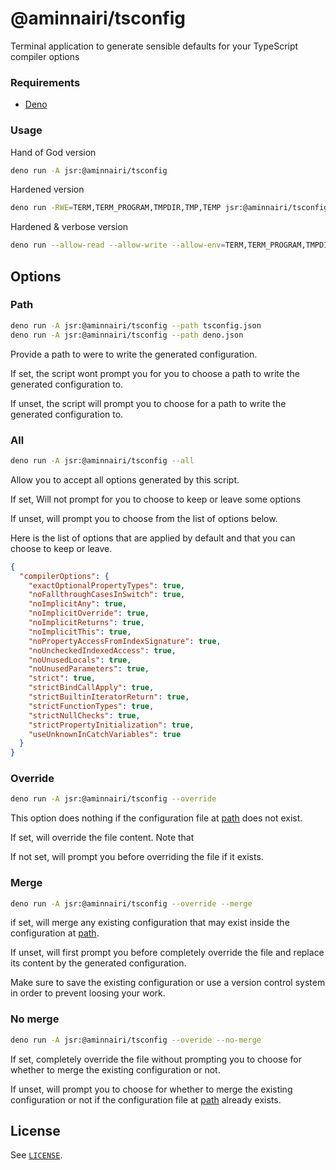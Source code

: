 # @aminnairi/tsconfig

Terminal application to generate sensible defaults for your TypeScript compiler options

### Requirements

- [Deno](https://deno.com)

### Usage

Hand of God version

```bash
deno run -A jsr:@aminnairi/tsconfig
```

Hardened version

```bash
deno run -RWE=TERM,TERM_PROGRAM,TMPDIR,TMP,TEMP jsr:@aminnairi/tsconfig
```

Hardened & verbose version

```bash
deno run --allow-read --allow-write --allow-env=TERM,TERM_PROGRAM,TMPDIR,TMP,TEMP jsr:@aminnairi/tsconfig
```

## Options

### Path

```bash
deno run -A jsr:@aminnairi/tsconfig --path tsconfig.json
deno run -A jsr:@aminnairi/tsconfig --path deno.json
```

Provide a path to were to write the generated configuration.

If set, the script wont prompt you for you to choose a path to write the generated configuration to.

If unset, the script will prompt you to choose for a path to write the generated configuration to.

### All

```bash
deno run -A jsr:@aminnairi/tsconfig --all
```

Allow you to accept all options generated by this script.

If set, Will not prompt for you to choose to keep or leave some options

If unset, will prompt you to choose from the list of options below.

Here is the list of options that are applied by default and that you can choose to keep or leave.

```json
{
  "compilerOptions": {
    "exactOptionalPropertyTypes": true,
    "noFallthroughCasesInSwitch": true,
    "noImplicitAny": true,
    "noImplicitOverride": true,
    "noImplicitReturns": true,
    "noImplicitThis": true,
    "noPropertyAccessFromIndexSignature": true,
    "noUncheckedIndexedAccess": true,
    "noUnusedLocals": true,
    "noUnusedParameters": true,
    "strict": true,
    "strictBindCallApply": true,
    "strictBuiltinIteratorReturn": true,
    "strictFunctionTypes": true,
    "strictNullChecks": true,
    "strictPropertyInitialization": true,
    "useUnknownInCatchVariables": true
  }
}
```

### Override

```bash
deno run -A jsr:@aminnairi/tsconfig --override
```

This option does nothing if the configuration file at [path](#path) does not exist.

If set, will override the file content. Note that

If not set, will prompt you before overriding the file if it exists.

### Merge

```bash
deno run -A jsr:@aminnairi/tsconfig --override --merge
```

if set, will merge any existing configuration that may exist inside the configuration at [path](#path).

If unset, will first prompt you before completely override the file and replace its content by the generated configuration.

Make sure to save the existing configuration or use a version control system in order to prevent loosing your work.

### No merge

```bash
deno run -A jsr:@aminnairi/tsconfig --overide --no-merge
```

If set, completely override the file without prompting you to choose for whether to merge the existing configuration or not.

If unset, will prompt you to choose for whether to merge the existing configuration or not if the configuration file at [path](#path) already exists.

## License

See [`LICENSE`](./LICENSE).
